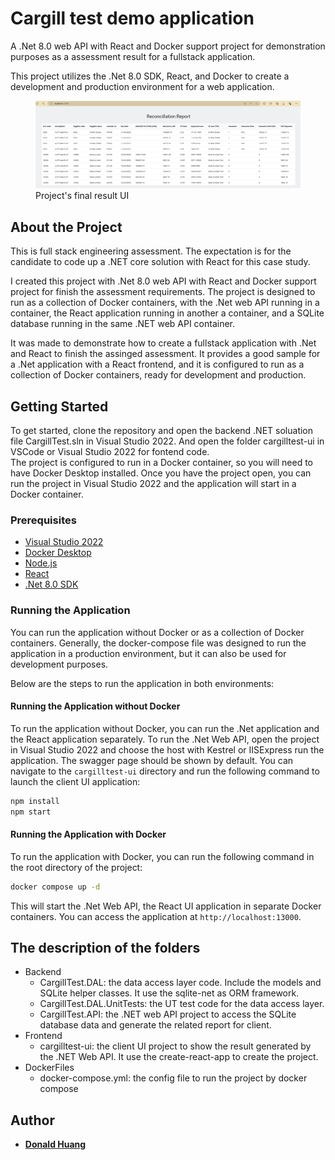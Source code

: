 # Cargill test demo application

A .Net 8.0 web API with React and Docker support project for demonstration purposes as a assessment result for a fullstack application. 

This project utilizes the .Net 8.0 SDK, React, and Docker to create a development and production environment for a web application.

<figure>
<img src="AssetFiles/FinalResult.png" alt="Project's final result UI" />
<figcaption>Project's final result UI</figcaption>
</figure>

## About the Project

This is full stack engineering assessment. The expectation is for the candidate to code up a .NET core solution with React for this case study. 

I created this project with .Net 8.0 web API with React and Docker support project for finish the assessment requirements. The project is designed to run as a collection of Docker containers, with the .Net web API running in a container, the React application running in another a container, and a SQLite database running in the same .NET web API container.

It was made to demonstrate how to create a fullstack application with .Net and React to finish the assinged assessment. It provides a good sample for a .Net application with a React frontend, and it is configured to run as a collection of Docker containers, ready for development and production.

## Getting Started

To get started, clone the repository and open the backend .NET soluation file CargillTest.sln in Visual Studio 2022. And open the folder cargilltest-ui in VSCode or Visual Studio 2022 for fontend code.
<br/>
The project is configured to run in a Docker container, so you will need to have Docker Desktop installed. Once you have the project open, you can run the project in Visual Studio 2022 and the application will start in a Docker container.

### Prerequisites

- [Visual Studio 2022](https://visualstudio.microsoft.com/vs/)
- [Docker Desktop](https://www.docker.com/products/docker-desktop)
- [Node.js](https://nodejs.org/en/)
- [React](https://reactjs.org/)
- [.Net 8.0 SDK](https://dotnet.microsoft.com/download/dotnet/8.0)

### Running the Application

You can run the application without Docker or as a collection of Docker containers. Generally, the docker-compose file was designed to run the application in a production environment, but it can also be used for development purposes.

Below are the steps to run the application in both environments:

#### Running the Application without Docker

To run the application without Docker, you can run the .Net application and the React application separately. To run the .Net Web API, open the project in Visual Studio 2022 and choose the host with Kestrel or IISExpress run the application. The swagger page should be shown by default. You can navigate to the `cargilltest-ui` directory and run the following command to launch the client UI application:

```bash
npm install
npm start
```

#### Running the Application with Docker

To run the application with Docker, you can run the following command in the root directory of the project:

```bash
docker compose up -d
```
This will start the .Net Web API, the React UI application in separate Docker containers. You can access the application at `http://localhost:13000`.

## The description of the folders

- Backend
  - CargillTest.DAL: the data access layer code. Include the models and SQLite helper classes. It use the sqlite-net as ORM framework.
  - CargillTest.DAL.UnitTests: the UT test code for the data access layer.
  - CargillTest.API: the .NET web API project to access the SQLite database data and generate the related report for client.
- Frontend
  - cargilltest-ui: the client UI project to show the result generated by the .NET Web API. It use the create-react-app to create the project.
- DockerFiles
  - docker-compose.yml: the config file to run the project by docker compose

## Author

- **[Donald Huang](https://github.com/toponehhh)**
